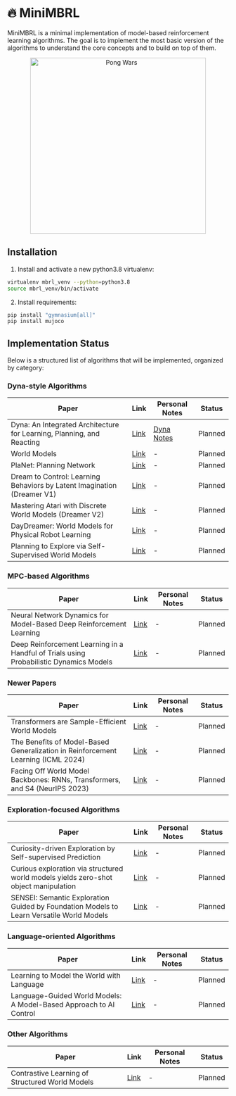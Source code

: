 # 🔥 MiniMBRL

MiniMBRL is a minimal implementation of model-based reinforcement learning algorithms. The goal is to implement the most basic version of the algorithms to understand the core concepts and to build on top of them.

<div align="center">
    <img src="mini_mbrl/02_world_models/plots/car_racing.gif" width="400" alt="Pong Wars" />
</div>

## Installation

1. Install and activate a new python3.8 virtualenv:
```sh
virtualenv mbrl_venv --python=python3.8
source mbrl_venv/bin/activate
```

2. Install requirements:
```sh
pip install "gymnasium[all]"
pip install mujoco
```

## Implementation Status

Below is a structured list of algorithms that will be implemented, organized by category:

### Dyna-style Algorithms

| Paper | Link | Personal Notes | Status |
|-------|------|---------------|--------|
| Dyna: An Integrated Architecture for Learning, Planning, and Reacting | [Link](https://dl.acm.org/doi/pdf/10.1145/122344.122377) | [Dyna Notes](notes/01_Dyna.pdf) | Planned |
| World Models | [Link](https://arxiv.org/pdf/1803.10122.pdf) | - | Planned |
| PlaNet: Planning Network | [Link](https://arxiv.org/pdf/1811.04551.pdf) | - | Planned |
| Dream to Control: Learning Behaviors by Latent Imagination (Dreamer V1) | [Link](https://arxiv.org/abs/1912.01603) | - | Planned |
| Mastering Atari with Discrete World Models (Dreamer V2) | [Link](https://arxiv.org/pdf/2010.02193) | - | Planned |
| DayDreamer: World Models for Physical Robot Learning | [Link](https://arxiv.org/pdf/2206.14176) | - | Planned |
| Planning to Explore via Self-Supervised World Models | [Link](https://arxiv.org/pdf/2005.05960) | - | Planned |

### MPC-based Algorithms

| Paper | Link | Personal Notes | Status |
|-------|------|---------------|--------|
| Neural Network Dynamics for Model-Based Deep Reinforcement Learning | [Link](https://arxiv.org/pdf/1708.02596) | - | Planned |
| Deep Reinforcement Learning in a Handful of Trials using Probabilistic Dynamics Models | [Link](https://arxiv.org/abs/1805.12114) | - | Planned |

### Newer Papers

| Paper | Link | Personal Notes | Status |
|-------|------|---------------|--------|
| Transformers are Sample-Efficient World Models | [Link](https://openreview.net/pdf?id=vhFu1Acb0xb) | - | Planned |
| The Benefits of Model-Based Generalization in Reinforcement Learning (ICML 2024) | [Link](https://arxiv.org/pdf/2211.02222) | - | Planned |
| Facing Off World Model Backbones: RNNs, Transformers, and S4 (NeurIPS 2023) | [Link](https://proceedings.neurips.cc/paper_files/paper/2023/file/e6c65eb9b56719c1aa45ff73874de317-Paper-Conference.pdf) | - | Planned |

### Exploration-focused Algorithms

| Paper | Link | Personal Notes | Status |
|-------|------|---------------|--------|
| Curiosity-driven Exploration by Self-supervised Prediction | [Link](https://pathak22.github.io/noreward-rl/resources/icml17.pdf) | - | Planned |
| Curious exploration via structured world models yields zero-shot object manipulation | [Link](https://proceedings.neurips.cc/paper_files/paper/2022/file/98ecdc722006c2959babbdbdeb22eb75-Paper-Conference.pdf) | - | Planned |
| SENSEI: Semantic Exploration Guided by Foundation Models to Learn Versatile World Models | [Link](https://openreview.net/pdf?id=dHNVY5qMiP) | - | Planned |

### Language-oriented Algorithms

| Paper | Link | Personal Notes | Status |
|-------|------|---------------|--------|
| Learning to Model the World with Language | [Link](https://arxiv.org/abs/2308.01399) | - | Planned |
| Language-Guided World Models: A Model-Based Approach to AI Control | [Link](https://arxiv.org/abs/2402.01695) | - | Planned |

### Other Algorithms

| Paper | Link | Personal Notes | Status |
|-------|------|---------------|--------|
| Contrastive Learning of Structured World Models | [Link](https://arxiv.org/pdf/1911.12247) | - | Planned |

